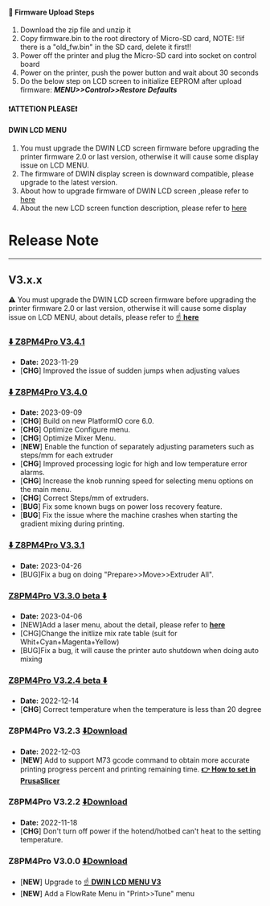 #### :green_book: Firmware Upload Steps
1. Download the zip file and unzip it
2. Copy firmware.bin to the root directory of Micro-SD card, 
NOTE: !!if there is a "old_fw.bin" in the SD card, delete it first!!
3. Power off the printer and plug the Micro-SD card into socket on control board
4. Power on the printer, push the power button and wait about 30 seconds
5. Do the below step on LCD screen to initialize EEPROM after upload firmware:  ***MENU>>Control>>Restore Defaults***

#### :heavy_exclamation_mark:ATTETION PLEASE:heavy_exclamation_mark:
#### DWIN LCD MENU
1. You must upgrade the DWIN LCD screen firmware before upgrading the printer firmware 2.0 or last version, otherwise it will cause some display issue on LCD MENU. 
2. The firmware of DWIN display screen is downward compatible, please upgrade to the latest version.
3. About how to upgrade firmware of DWIN LCD screen ,please refer to [here](https://github.com/ZONESTAR3D/Upgrade-kit-guide/tree/main/TFT-LCD/LCD-DWIN#upload-firmware)  
4. About the new LCD screen function description, please refer to [here](https://github.com/ZONESTAR3D/Upgrade-kit-guide/blob/main/TFT-LCD/LCD-DWIN/user_guide/LCD-DWIN%20MENU%20Description%20V3.pdf)  

# Release Note
--------------
## V3.x.x
:warning: You must upgrade the DWIN LCD screen firmware before upgrading the printer firmware 2.0 or last version, otherwise it will cause some display issue on LCD MENU, about details, please refer to [:point_up: **here**](#dwin-lcd-menu)

### [:arrow_down: Z8PM4Pro V3.4.1](./Z8PM4Pro_V3_4_1.zip)
- **Date:** 2023-11-29
- [**CHG**] Improved the issue of sudden jumps when adjusting values

### [:arrow_down: Z8PM4Pro V3.4.0](./Z8PM4Pro_V3_4_0.zip)
- **Date:** 2023-09-09
- [**CHG**] Build on new PlatformIO core 6.0.
- [**CHG**] Optimize Configure menu.
- [**CHG**] Optimize Mixer Menu.
- [**NEW**] Enable the function of separately adjusting parameters such as steps/mm for each extruder    
- [**CHG**] Improved processing logic for high and low temperature error alarms.
- [**CHG**] Increase the knob running speed for selecting menu options on the main menu.
- [**CHG**] Correct Steps/mm of extruders.
- [**BUG**] Fix some known bugs on power loss recovery feature.
- [**BUG**] Fix the issue where the machine crashes when starting the gradient mixing during printing. 

### [:arrow_down: Z8PM4Pro V3.3.1](./Z8PM4Pro_V3_3_1.zip)
- **Date:** 2023-04-26
- [BUG]Fix a bug on doing "Prepare>>Move>>Extruder All".

### [Z8PM4Pro V3.3.0 beta :arrow_down:](./Z8PM4Pro_V3_3_0.zip)
- **Date:** 2023-04-06
- [NEW]Add a laser menu, about the detail, please refer to [**here**](https://github.com/ZONESTAR3D/Upgrade-kit-guide/tree/main/Laser_Engraving#two-turn-on-the-laser-engine-feature)
- [CHG]Change the initlize mix rate table (suit for Whit+Cyan+Magenta+Yellow)
- [BUG]Fix a bug, it will cause the printer auto shutdown when doing auto mixing

### [Z8PM4Pro V3.2.4 beta :arrow_down:](./Z8PM4Pro_V3_2_4.zip)
- **Date:** 2022-12-14
- [**CHG**] Correct temperature when the temperature is less than 20 degree

### Z8PM4Pro V3.2.3 [:arrow_down:Download](./Z8PM4Pro_V3_2_3.zip)
- **Date:** 2022-12-03
- [**NEW**] Add to support M73 gcode command to obtain more accurate printing progress percent and printing remaining time. **[:point_right: How to set in PrusaSlicer](M73_PrusaSlicer.jpg)**

### Z8PM4Pro V3.2.2 [:arrow_down:Download](./Z8PM4Pro_V3_2_2.zip)
- **Date:** 2022-11-18
- [**CHG**] Don't turn off power if the hotend/hotbed can't heat to the setting temperature.

### Z8PM4Pro V3.0.0 [:arrow_down:Download](./Z8PM4Pro_V3_0_0.zip)
- [**NEW**] Upgrade to [:point_up: **DWIN LCD MENU V3**](#dwin-lcd-menu)
- [**NEW**] Add a FlowRate Menu in "Print>>Tune" menu
